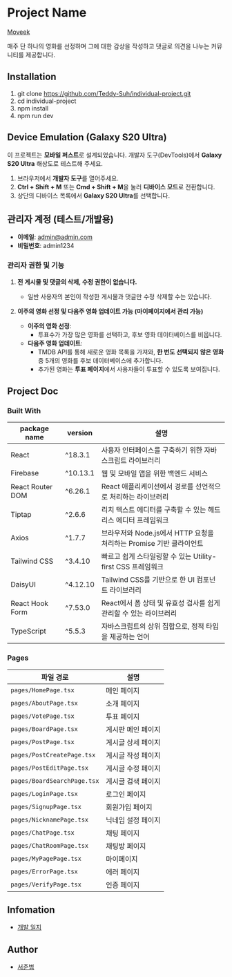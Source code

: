 # Project Name

[Moveek](https://individual-project-cyan.vercel.app/)

매주 단 하나의 영화를 선정하며 그에 대한 감상을 작성하고 댓글로 의견을 나누는 커뮤니티를 제공합니다.

## Installation

1. git clone https://github.com/Teddy-Suh/individual-project.git
2. cd individual-project
3. npm install
4. npm run dev

## Device Emulation (Galaxy S20 Ultra)

이 프로젝트는 **모바일 퍼스트**로 설계되었습니다. 개발자 도구(DevTools)에서 **Galaxy S20 Ultra** 해상도로 테스트해 주세요.

1. 브라우저에서 **개발자 도구**를 열어주세요.
2. **Ctrl + Shift + M** 또는 **Cmd + Shift + M**을 눌러 **디바이스 모드**로 전환합니다.
3. 상단의 디바이스 목록에서 **Galaxy S20 Ultra**를 선택합니다.

## 관리자 계정 (테스트/개발용)

- **이메일**: admin@admin.com
- **비밀번호**: admin1234

### 관리자 권한 및 기능

1. **전 게시물 및 댓글의 삭제, 수정 권한이 없습니다.**

   - 일반 사용자의 본인이 작성한 게시물과 댓글만 수정 삭제할 수는 있습니다.

2. **이주의 영화 선정 및 다음주 영화 업데이트 가능 (마이페이지에서 관리 가능)**

   - **이주의 영화 선정**:
     - 투표수가 가장 많은 영화를 선택하고, 후보 영화 데이터베이스를 비웁니다.
   - **다음주 영화 업데이트**:
     - TMDB API를 통해 새로운 영화 목록을 가져와, **한 번도 선택되지 않은 영화** 중 5개의 영화를 후보 데이터베이스에 추가합니다.
     - 추가된 영화는 **투표 페이지**에서 사용자들이 투표할 수 있도록 보여집니다.

## Project Doc

### Built With

| package name     | version  | 설명                                                                |
| ---------------- | -------- | ------------------------------------------------------------------- |
| React            | ^18.3.1  | 사용자 인터페이스를 구축하기 위한 자바스크립트 라이브러리           |
| Firebase         | ^10.13.1 | 웹 및 모바일 앱을 위한 백엔드 서비스                                |
| React Router DOM | ^6.26.1  | React 애플리케이션에서 경로를 선언적으로 처리하는 라이브러리        |
| Tiptap           | ^2.6.6   | 리치 텍스트 에디터를 구축할 수 있는 헤드리스 에디터 프레임워크      |
| Axios            | ^1.7.7   | 브라우저와 Node.js에서 HTTP 요청을 처리하는 Promise 기반 클라이언트 |
| Tailwind CSS     | ^3.4.10  | 빠르고 쉽게 스타일링할 수 있는 Utility-first CSS 프레임워크         |
| DaisyUI          | ^4.12.10 | Tailwind CSS를 기반으로 한 UI 컴포넌트 라이브러리                   |
| React Hook Form  | ^7.53.0  | React에서 폼 상태 및 유효성 검사를 쉽게 관리할 수 있는 라이브러리   |
| TypeScript       | ^5.5.3   | 자바스크립트의 상위 집합으로, 정적 타입을 제공하는 언어             |

### Pages

| 파일 경로                   | 설명               |
| --------------------------- | ------------------ |
| `pages/HomePage.tsx`        | 메인 페이지        |
| `pages/AboutPage.tsx`       | 소개 페이지        |
| `pages/VotePage.tsx`        | 투표 페이지        |
| `pages/BoardPage.tsx`       | 게시판 메인 페이지 |
| `pages/PostPage.tsx`        | 게시글 상세 페이지 |
| `pages/PostCreatePage.tsx`  | 게시글 작성 페이지 |
| `pages/PostEditPage.tsx`    | 게시글 수정 페이지 |
| `pages/BoardSearchPage.tsx` | 게시글 검색 페이지 |
| `pages/LoginPage.tsx`       | 로그인 페이지      |
| `pages/SignupPage.tsx`      | 회원가입 페이지    |
| `pages/NicknamePage.tsx`    | 닉네임 설정 페이지 |
| `pages/ChatPage.tsx`        | 채팅 페이지        |
| `pages/ChatRoomPage.tsx`    | 채팅방 페이지      |
| `pages/MyPagePage.tsx`      | 마이페이지         |
| `pages/ErrorPage.tsx`       | 에러 페이지        |
| `pages/VerifyPage.tsx`      | 인증 페이지        |

## Infomation

- [개발 일지](https://lapis-shrimp-bc5.notion.site/564c260575ba4427964e0e4a2db34f35?pvs=4)

## Author

- [서준범](https://github.com/Teddy-Suh)
